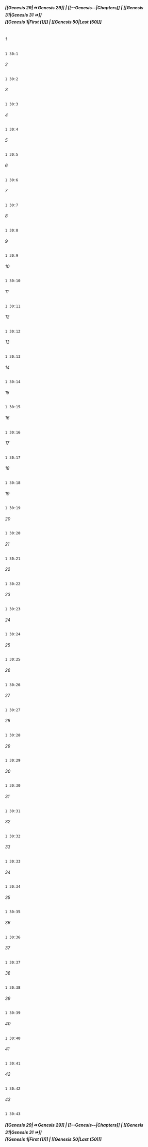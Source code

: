 
##### **[[Genesis 29|⏪ Genesis 29]] | [[--Genesis--|Chapters]] | [[Genesis 31|Genesis 31 ⏩]]**<br>**[[Genesis 1|First (1)]] | [[Genesis 50|Last (50)]]**<br><br>

###### 1
``` verse
1 30:1
```
###### 2
``` verse
1 30:2
```
###### 3
``` verse
1 30:3
```
###### 4
``` verse
1 30:4
```
###### 5
``` verse
1 30:5
```
###### 6
``` verse
1 30:6
```
###### 7
``` verse
1 30:7
```
###### 8
``` verse
1 30:8
```
###### 9
``` verse
1 30:9
```
###### 10
``` verse
1 30:10
```
###### 11
``` verse
1 30:11
```
###### 12
``` verse
1 30:12
```
###### 13
``` verse
1 30:13
```
###### 14
``` verse
1 30:14
```
###### 15
``` verse
1 30:15
```
###### 16
``` verse
1 30:16
```
###### 17
``` verse
1 30:17
```
###### 18
``` verse
1 30:18
```
###### 19
``` verse
1 30:19
```
###### 20
``` verse
1 30:20
```
###### 21
``` verse
1 30:21
```
###### 22
``` verse
1 30:22
```
###### 23
``` verse
1 30:23
```
###### 24
``` verse
1 30:24
```
###### 25
``` verse
1 30:25
```
###### 26
``` verse
1 30:26
```
###### 27
``` verse
1 30:27
```
###### 28
``` verse
1 30:28
```
###### 29
``` verse
1 30:29
```
###### 30
``` verse
1 30:30
```
###### 31
``` verse
1 30:31
```
###### 32
``` verse
1 30:32
```
###### 33
``` verse
1 30:33
```
###### 34
``` verse
1 30:34
```
###### 35
``` verse
1 30:35
```
###### 36
``` verse
1 30:36
```
###### 37
``` verse
1 30:37
```
###### 38
``` verse
1 30:38
```
###### 39
``` verse
1 30:39
```
###### 40
``` verse
1 30:40
```
###### 41
``` verse
1 30:41
```
###### 42
``` verse
1 30:42
```
###### 43
``` verse
1 30:43
```

##### **[[Genesis 29|⏪ Genesis 29]] | [[--Genesis--|Chapters]] | [[Genesis 31|Genesis 31 ⏩]]**<br>**[[Genesis 1|First (1)]] | [[Genesis 50|Last (50)]]**
